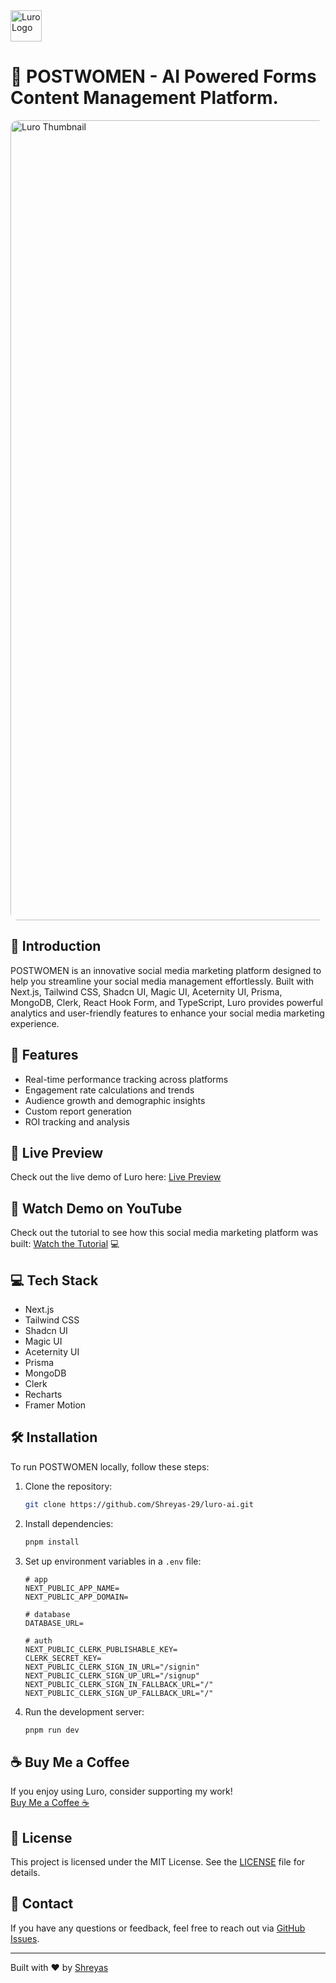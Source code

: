 <img src="https://github.com/user-attachments/assets/a1d7ced5-e6fc-41fd-9256-9d73a5f33597" alt="Luro Logo" width="50" height="50">


# 🔗 POSTWOMEN - AI Powered Forms Content Management Platform.

<!-- <img src="https://github.com/user-attachments/assets/deab03fd-4234-44c3-a6ad-484c4a1a02a1" alt="Linkify Thubmnail"> -->
<img src="https://github.com/user-attachments/assets/0ff7129e-2f5d-48ae-913d-d4fd1507e613" alt="Luro Thumbnail" style="border-radius: 12px;" width="1280">


## 🌟 Introduction
POSTWOMEN is an innovative social media marketing platform designed to help you streamline your social media management effortlessly. Built with Next.js, Tailwind CSS, Shadcn UI, Magic UI, Aceternity UI, Prisma, MongoDB, Clerk, React Hook Form, and TypeScript, Luro provides powerful analytics and user-friendly features to enhance your social media marketing experience.

## 🚀 Features

- Real-time performance tracking across platforms
- Engagement rate calculations and trends
- Audience growth and demographic insights
- Custom report generation
- ROI tracking and analysis

## 🔗 Live Preview

Check out the live demo of Luro here: [Live Preview](http://luro-ai.vercel.app)

## 🎥 Watch Demo on YouTube

Check out the tutorial to see how this social media marketing platform was built: [Watch the Tutorial](https://youtu.be/q8mOwYrpAHA?si=XpGy9VIKkaWJmfPL) 💻 

## 💻 Tech Stack

* Next.js
* Tailwind CSS
* Shadcn UI
* Magic UI
* Aceternity UI
* Prisma
* MongoDB
* Clerk
* Recharts
* Framer Motion

## 🛠️ Installation
To run POSTWOMEN locally, follow these steps:

1. Clone the repository:
    ```bash
    git clone https://github.com/Shreyas-29/luro-ai.git
    ```
2. Install dependencies:
    ```bash
    pnpm install
    ```
3. Set up environment variables in a `.env` file:
    ```
    # app
    NEXT_PUBLIC_APP_NAME=
    NEXT_PUBLIC_APP_DOMAIN=

    # database
    DATABASE_URL=

    # auth
    NEXT_PUBLIC_CLERK_PUBLISHABLE_KEY=
    CLERK_SECRET_KEY=
    NEXT_PUBLIC_CLERK_SIGN_IN_URL="/signin"
    NEXT_PUBLIC_CLERK_SIGN_UP_URL="/signup"
    NEXT_PUBLIC_CLERK_SIGN_IN_FALLBACK_URL="/"
    NEXT_PUBLIC_CLERK_SIGN_UP_FALLBACK_URL="/"
    ```

4. Run the development server:
    ```bash
    pnpm run dev
    ```

## ☕ Buy Me a Coffee
If you enjoy using Luro, consider supporting my work!  
[Buy Me a Coffee ☕](https://buymeacoffee.com/sunilgawai)

## 📜 License
This project is licensed under the MIT License. See the [LICENSE](LICENSE) file for details.

## 💬 Contact
If you have any questions or feedback, feel free to reach out via [GitHub Issues](https://github.com/sunilgawai/postwomen.io/issues).

---

Built with ❤️ by [Shreyas](https://developer-portfolio-i6zl.vercel.app)
